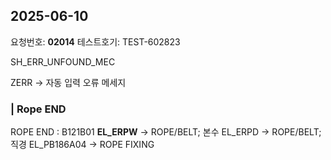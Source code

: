 



## 2025-06-10
요청번호: **02014**
테스트호기: TEST-602823


SH_ERR_UNFOUND_MEC

ZERR -> 자동 입력 오류 메세지

### | Rope END
ROPE END : B121B01
**EL_ERPW** -> ROPE/BELT; 본수
EL_ERPD -> ROPE/BELT; 직경
EL_PB186A04 -> ROPE FIXING
